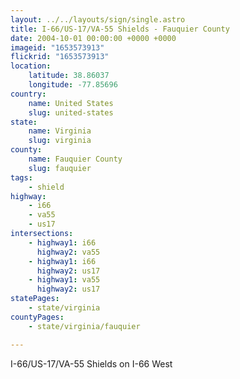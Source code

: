 ```yaml
---
layout: ../../layouts/sign/single.astro
title: I-66/US-17/VA-55 Shields - Fauquier County
date: 2004-10-01 00:00:00 +0000 +0000
imageid: "1653573913"
flickrid: "1653573913"
location:
    latitude: 38.86037
    longitude: -77.85696
country:
    name: United States
    slug: united-states
state:
    name: Virginia
    slug: virginia
county:
    name: Fauquier County
    slug: fauquier
tags:
    - shield
highway:
    - i66
    - va55
    - us17
intersections:
    - highway1: i66
      highway2: va55
    - highway1: i66
      highway2: us17
    - highway1: va55
      highway2: us17
statePages:
    - state/virginia
countyPages:
    - state/virginia/fauquier

---
```

I-66/US-17/VA-55 Shields on I-66 West